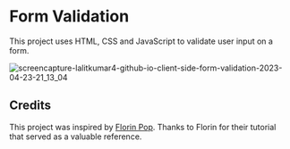 # Form Validation
This project uses HTML, CSS and JavaScript to validate user input on a form.

![screencapture-lalitkumar4-github-io-client-side-form-validation-2023-04-23-21_13_04](https://user-images.githubusercontent.com/64465383/233849846-744eb906-7674-469f-ba93-c5ea007cf115.png)

## Credits

This project was inspired by [Florin Pop](https://github.com/florinpop17). Thanks to Florin for their tutorial that served as a valuable reference.
